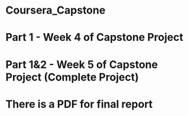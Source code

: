 # Coursera_Capstone

# Part 1 - Week 4 of Capstone Project
# Part 1&2 - Week 5 of Capstone Project (Complete Project)
# There is a PDF for final report
